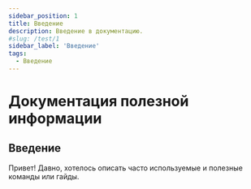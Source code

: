 ```yaml
---
sidebar_position: 1
title: Введение
description: Введение в документацию.
#slug: /test/1
sidebar_label: 'Введение'
tags:
  - Введение
---
```


# Документация полезной информации

## Введение

Привет! Давно, хотелось описать часто используемые и полезные команды или гайды.